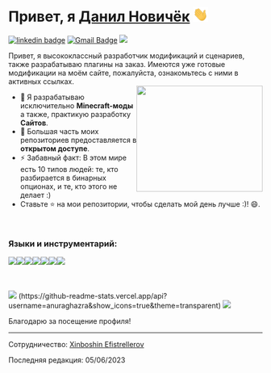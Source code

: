 <h1>Привет, я <a  href="https://github.com/xinboshin/">Данил Новичёк</a> <img  src="https://raw.githubusercontent.com/ABSphreak/ABSphreak/master/gifs/Hi.gif" width="30px"></h1>

[![linkedin badge](https://img.shields.io/badge/xinboshin-30302f?style=flat&logo=linkedin)](https://www.linkedin.com/in/xinboshin)
[![Gmail Badge](https://img.shields.io/badge/admin@xinboshin.org-30302f?style=flat&logo=Gmail&logoColor=red)](mailto:admin@xinboshin.org)
<img src="https://komarev.com/ghpvc/?username=xinboshin&style=plastic" />

Привет, я высококлассный разработчик модификаций и сценариев, также разрабатываю плагины на заказ. Имеются уже готовые модификации на моём сайте, пожалуйста, ознакомьтесь с ними в активных ссылках.<br>
<img align='right' src="http://cdn.lowgif.com/small/9cb12f51dffbaaa6-character-typing-by-vincent-mokuenko-dribbble.gif" width="250" height="210">

- 🌱 Я разрабатываю исключительно **Minecraft-моды** а также, практикую разработку **Сайтов**.
- 💬 Большая часть моих репозиториев предоставляется в **открытом доступе**.
- ⚡ Забавный факт: В этом мире есть 10 типов людей: те, кто разбирается в бинарных опционах, и те, кто этого не делает :)
- Ставьте ⭐ на мои репозитории, чтобы сделать мой день лучше :)! 😄.

<br>

<h3 align="left">Языки и инструментарий:</h3>
<p align="left"> <img src="https://img.icons8.com/color/48/4a90e2/c-programming.png"/><img src="https://img.icons8.com/color/48/4a90e2/c-plus-plus-logo.png"/><img src="https://img.icons8.com/color/48/4a90e2/python--v1.png"/><img src="https://img.icons8.com/color/48/4a90e2/java-coffee-cup-logo--v1.png"/><img src="https://img.icons8.com/color/48/4a90e2/visual-studio-code-2019.png"/><img src="https://img.icons8.com/color/48/4a90e2/git.png"/><img src="https://img.icons8.com/fluent/48/4a90e2/github.png"/> </p>

<br>
<br>

<img src = "https://github-readme-streak-stats.herokuapp.com?user=xinboshin&theme=dark&hide_border=true" width = 500>
(https://github-readme-stats.vercel.app/api?username=anuraghazra&show_icons=true&theme=transparent)
<img src = "https://github-readme-stats.vercel.app/api?username=xinboshin&show_icons=true&theme=dark" width = 500>

Благодарю за посещение профиля!

---

Сотрудничество: [Xinboshin Efistrellerov](https://github.com/xinboshin)

Последняя редакция: 05/06/2023
